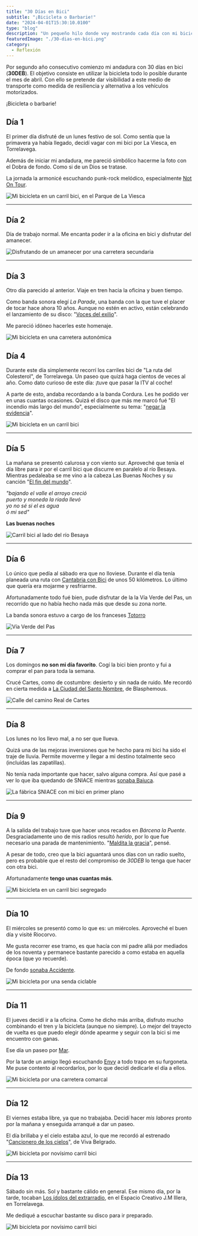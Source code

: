 ```yaml
---
title: "30 Días en Bici"
subtitle: "¡Bicicleta o Barbarie!"
date: "2024-04-01T15:30:10.0100"
type: "blog"
description: "Un pequeño hilo donde voy mostrando cada día con mi bicicleta en abril"
featuredImage: "./30-dias-en-bici.png"
category:
  - Reflexión
---
```


Por segundo año consecutivo comienzo mi andadura con 30 días en bici (**30DEB**). El objetivo consiste en utilizar la bicicleta todo lo posible durante el mes de abril. Con ello se pretende dar visibilidad a este medio de transporte como medida de resiliencia y alternativa a los vehículos motorizados.

¡Bicicleta o barbarie!

## Día 1

El primer día disfruté de un lunes festivo de sol. Como sentía que la primavera ya había llegado, decidí vagar con mi bici por La Viesca, en Torrelavega.

Además de iniciar mi andadura, me pareció simbólico hacerme la foto con el Dobra de fondo. Como si de un Dios se tratase.

La jornada la armonicé escuchando punk-rock melódico, especialmente [Not On Tour](https://notontour.bandcamp.com/track/daddy).

![Mi bicicleta en un carril bici, en el Parque de La Viesca](./30DEB-01.jpeg)

---

## Día 2

Día de trabajo normal. Me encanta poder ir a la oficina en bici y disfrutar del amanecer.

![Disfrutando de un amanecer por una carretera secundaria](./30DEB-02.jpeg)

---

## Día 3

Otro día parecido al anterior. Viaje en tren hacia la oficina y buen tiempo.

Como banda sonora elegí _La Parade_, una banda con la que tuve el placer de tocar hace ahora 10 años. Aunque no estén en activo, están celebrando el lanzamiento de su disco: "[Voces del exilio](https://laparademusic.bandcamp.com/track/nuevos-dolos)".

Me pareció idóneo hacerles este homenaje.

![Mi bicicleta en una carretera autonómica](./30DEB-03.jpeg)

## Día 4

Durante este día simplemente recorrí los carriles bici de "La ruta del Colesterol", de Torrelavega. Un paseo que quizá haga cientos de veces al año. Como dato curioso de este día: ¡tuve que pasar la ITV al coche!

A parte de esto, andaba recordando a la banda Cordura. Les he podido ver en unas cuantas ocasiones. Quizá el disco que más me marcó fué "El incendio más largo del mundo", especialmente su tema: "[negar la evidencia](https://cordura.bandcamp.com/track/negar-la-evidencia)".

![Mi bicicleta en un carril bici](./30DEB-04.jpeg)

---

## Día 5

La mañana se presentó calurosa y con viento sur. Aproveché que tenía el día libre para ir por el carril bici que discurre en paralelo al río Besaya. Mientras pedaleaba se me vino a la cabeza Las Buenas Noches y su canción "[El fin del mundo](https://lasbuenasnoches.bandcamp.com/track/el-fin-del-mundo)".

_"bajando el valle el arroyo creció_ <br>
_puerto y moneda la riada llevó_ <br>
_yo no sé si el es agua_ <br>
_ó mi sed"_ <br>

**Las buenas noches**

![Carril bici al lado del río Besaya](./30DEB-05.jpeg)

---

## Día 6

Lo único que pedía al sábado era que no lloviese. Durante el día tenía planeada una ruta con [Cantabria con Bici](https://www.cantabriaconbici.org/) de unos 50 kilómetros. Lo último que quería era mojarme y resfriarme.

Afortunadamente todo fué bien, pude disfrutar de la la Vía Verde del Pas, un recorrido que no había hecho nada más que desde su zona norte.

La banda sonora estuvo a cargo de los franceses [Totorro](https://totorro.bandcamp.com/track/yaaaago)

![Vía Verde del Pas](./30DEB-06.jpeg)

---

## Día 7

Los domingos **no son mi día favorito**. Cogí la bici bien pronto y fui a comprar el pan para toda la semana.

Crucé Cartes, como de costumbre: desierto y sin nada de ruido. Me recordó en cierta medida a [La Ciudad del Santo Nombre](https://thegamekitchen.bandcamp.com/track/del-santo-nombre), de Blasphemous.

![Calle del camino Real de Cartes](./30DEB-07.jpeg)

---

## Día 8

Los lunes no los llevo mal, a no ser que llueva.

Quizá una de las mejoras inversiones que he hecho para mi bici ha sido el traje de lluvia. Permite moverme y llegar a mi destino totalmente seco (incluídas las zapatillas).

No tenía nada importante que hacer, salvo alguna compra. Así que pasé a ver lo que iba quedando de SNIACE mientras [sonaba Baiuca](https://raso.bandcamp.com/track/caroi-feat-aliboria).

![La fábrica SNIACE con mi bici en primer plano](./30DEB-08.jpeg)

---

## Día 9

A la salida del trabajo tuve que hacer unos recados en _Bárcena la Puente_. Desgraciadamente uno de mis radios resultó _herido_, por lo que fue necesario una parada de mantenimiento. "[Maldita la gracia](https://bcoredisc.bandcamp.com/track/maldita-la-gracia)", pensé.

A pesar de todo, creo que la bici aguantará unos días con un radio suelto, pero es probable que el resto del compromiso de _30DEB_ lo tenga que hacer con otra bici.

Afortunadamente **tengo unas cuantas más**.

![Mi bicicleta en un carril bici segregado](./30DEB-09.jpeg)

---

## Día 10

El miércoles se presentó como lo que es: un miércoles. Aproveché el buen día y visité Riocorvo.

Me gusta recorrer ese tramo, es que hacía con mi padre allá por mediados de los noventa y permanece bastante parecido a como estaba en aquella época (que yo recuerde).

De fondo [sonaba Accidente](https://accidente.bandcamp.com/track/las-victorias-m-s-bellas).

![Mi bicicleta por una senda ciclable](./30DEB-10.jpeg)

---

## Día 11

El jueves decidí ir a la oficina. Como he dicho más arriba, disfruto mucho combinando el tren y la bicicleta (aunque no siempre). Lo mejor del trayecto de vuelta es que puedo elegir dónde apearme y seguir con la bici si me encuentro con ganas.

Ese día un paseo por [Mar](<https://es.wikipedia.org/wiki/Mar_(Cantabria)>).

Por la tarde un amigo llegó escuchando [Envy](https://envy.bandcamp.com/track/further-ahead-of-warp) a todo trapo en su furgoneta. Me puse contento al recordarlos, por lo que decidí dedicarle el día a ellos.

![Mi bicicleta por una carretera comarcal](./30DEB-11.jpeg)

---

## Día 12

El viernes estaba libre, ya que no trabajaba. Decidí hacer _mis labores_ pronto por la mañana y enseguida arranqué a dar un paseo.

El día brillaba y el cielo estaba azul, lo que me recordó al estrenado "[Cancionero de los cielos](https://vivabelgrado.bandcamp.com/track/gemini)", de Viva Belgrado.

![Mi bicicleta por novísimo carril bici](./30DEB-12.jpeg)

---

## Día 13

Sábado sin más. Sol y bastante cálido en general. Ese mismo día, por la tarde, tocaban [Los ídolos del extrarradio](https://idolosdelextrarradio.bandcamp.com/track/ojitos-de-caracola), en el Espacio Creativo J.M Illera, en Torrelavega.

Me dediqué a escuchar bastante su disco para ir preparado.

![Mi bicicleta por novísimo carril bici](./30DEB-13.jpeg)
